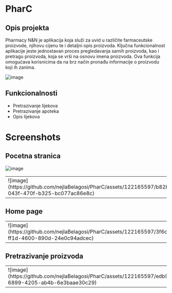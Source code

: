 # PharC

## Opis projekta
Pharmacy N&N je aplikacija koja služi za uvid u različite farmaceutske proizvode, njihovu cijenu te i detaljni opis proizvoda. Ključna funkcionalnost aplikacije jeste jednostavan proces pregledavanja samih proizvoda, kao i pretragu proizvoda, koja se vrši na osnovu imena proizvoda. Ova funkcija omogućava korisnicima da na brz način pronađu informacije o proizvodu koji ih zanima. 

![image](https://github.com/nejlaBelagosi/PharC/assets/122165597/f6a27952-a9cb-4541-9ba6-7d1cac2446ac)

## Funkcionalnosti

- Pretrazivanje lijekova
- Pretrazivanje apoteka
- Opis lijekova

# Screenshots

## Pocetna stranica
![image](https://github.com/nejlaBelagosi/PharC/assets/122165597/3862717f-8525-4424-9bc2-4f3ad326e5a1)

<table>
  <tr>
    <td>![image](https://github.com/nejlaBelagosi/PharC/assets/122165597/b82b673b-043f-470f-b325-bc077ac86e8c)
</td>
    <td>![image](https://github.com/nejlaBelagosi/PharC/assets/122165597/26522b4f-d13b-4225-95f0-1cca130064e7) </td>
 </tr>
</table>

## Home page
<table>
  <tr>
    <td>![image](https://github.com/nejlaBelagosi/PharC/assets/122165597/3f6c9f7c-ff1d-4600-890d-24e0c94adcec)
</td>
    <td>![image](https://github.com/nejlaBelagosi/PharC/assets/122165597/de1e3886-0154-478f-9cc2-544eb507a5e0)
</td>
  </tr>
</table>

## Pretrazivanje proizvoda

<table>
  <tr>
    <td>![image](https://github.com/nejlaBelagosi/PharC/assets/122165597/edb95a6e-6899-4205-ab4b-6e3baae30c29)
</td>
    <td>![image](https://github.com/nejlaBelagosi/PharC/assets/122165597/bc3356f9-a679-4f29-8989-7f9fb9676549)

</td>
  </tr>
</table>
